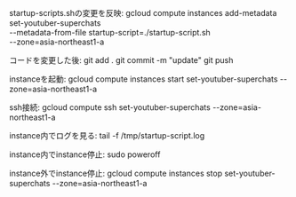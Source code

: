 startup-scripts.shの変更を反映:
gcloud compute instances add-metadata set-youtuber-superchats \
--metadata-from-file startup-script=./startup-script.sh \
--zone=asia-northeast1-a

コードを変更した後:
git add .
git commit -m "update"
git push

instanceを起動:
gcloud compute instances start set-youtuber-superchats --zone=asia-northeast1-a

ssh接続:
gcloud compute ssh set-youtuber-superchats --zone=asia-northeast1-a

instance内でログを見る:
tail -f /tmp/startup-script.log

instance内でinstance停止:
sudo poweroff

instance外でinstance停止:
gcloud compute instances stop set-youtuber-superchats --zone=asia-northeast1-a